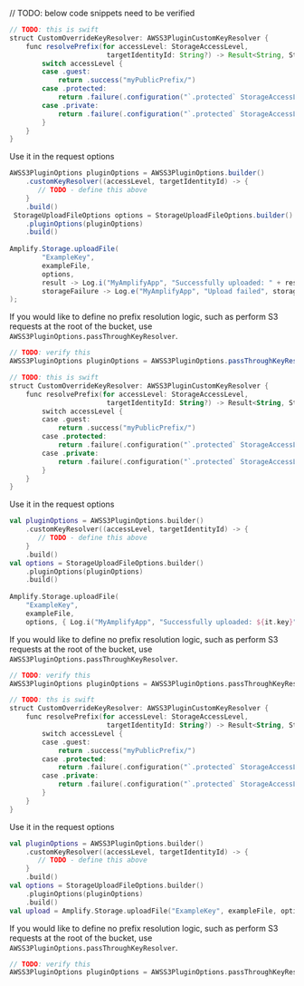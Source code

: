 // TODO: below code snippets need to be verified

<amplify-block-switcher>
<amplify-block name="Java">

```java
// TODO: this is swift
struct CustomOverrideKeyResolver: AWSS3PluginCustomKeyResolver {
    func resolvePrefix(for accessLevel: StorageAccessLevel,
                        targetIdentityId: String?) -> Result<String, StorageError> {
        switch accessLevel {
        case .guest:
            return .success("myPublicPrefix/")
        case .protected:
            return .failure(.configuration("`.protected` StorageAccessLevel is not used", "", nil))
        case .private:
            return .failure(.configuration("`.protected` StorageAccessLevel is not used", "", nil))
        }
    }
}
```

Use it in the request options
```java
AWSS3PluginOptions pluginOptions = AWSS3PluginOptions.builder()
    .customKeyResolver((accessLevel, targetIdentityId) -> {
       // TODO - define this above
    }
    .build()
 StorageUploadFileOptions options = StorageUploadFileOptions.builder()
    .pluginOptions(pluginOptions)
    .build()
    
Amplify.Storage.uploadFile(
        "ExampleKey",
        exampleFile,
        options,
        result -> Log.i("MyAmplifyApp", "Successfully uploaded: " + result.getKey()),
        storageFailure -> Log.e("MyAmplifyApp", "Upload failed", storageFailure)
);
```

If you would like to define no prefix resolution logic, such as perform S3 requests at the root of the bucket, use `AWSS3PluginOptions.passThroughKeyResolver`.

```java
// TODO: verify this
AWSS3PluginOptions pluginOptions = AWSS3PluginOptions.passThroughKeyResolver
```

</amplify-block>
<amplify-block name="Kotlin - Callbacks">

```kotlin
// TODO: this is swift
struct CustomOverrideKeyResolver: AWSS3PluginCustomKeyResolver {
    func resolvePrefix(for accessLevel: StorageAccessLevel,
                        targetIdentityId: String?) -> Result<String, StorageError> {
        switch accessLevel {
        case .guest:
            return .success("myPublicPrefix/")
        case .protected:
            return .failure(.configuration("`.protected` StorageAccessLevel is not used", "", nil))
        case .private:
            return .failure(.configuration("`.protected` StorageAccessLevel is not used", "", nil))
        }
    }
}
```

Use it in the request options
```kotlin
val pluginOptions = AWSS3PluginOptions.builder()
    .customKeyResolver((accessLevel, targetIdentityId) -> {
       // TODO - define this above
    }
    .build()
val options = StorageUploadFileOptions.builder()
    .pluginOptions(pluginOptions)
    .build()
    
Amplify.Storage.uploadFile(
    "ExampleKey", 
    exampleFile,
    options, { Log.i("MyAmplifyApp", "Successfully uploaded: ${it.key}") },{ Log.e("MyAmplifyApp", "Upload failed", it) })
```

If you would like to define no prefix resolution logic, such as perform S3 requests at the root of the bucket, use `AWSS3PluginOptions.passThroughKeyResolver`.

```kotlin
// TODO: verify this
AWSS3PluginOptions pluginOptions = AWSS3PluginOptions.passThroughKeyResolver
```

</amplify-block>
<amplify-block name="Kotlin - Coroutines (Beta)">

```kotlin
// TODO: ths is swift
struct CustomOverrideKeyResolver: AWSS3PluginCustomKeyResolver {
    func resolvePrefix(for accessLevel: StorageAccessLevel,
                        targetIdentityId: String?) -> Result<String, StorageError> {
        switch accessLevel {
        case .guest:
            return .success("myPublicPrefix/")
        case .protected:
            return .failure(.configuration("`.protected` StorageAccessLevel is not used", "", nil))
        case .private:
            return .failure(.configuration("`.protected` StorageAccessLevel is not used", "", nil))
        }
    }
}
```

Use it in the request options
```kotlin
val pluginOptions = AWSS3PluginOptions.builder()
    .customKeyResolver((accessLevel, targetIdentityId) -> {
       // TODO - define this above
    }
    .build()
val options = StorageUploadFileOptions.builder()
    .pluginOptions(pluginOptions)
    .build()
val upload = Amplify.Storage.uploadFile("ExampleKey", exampleFile, options)
```

If you would like to define no prefix resolution logic, such as perform S3 requests at the root of the bucket, use `AWSS3PluginOptions.passThroughKeyResolver`.

```kotlin
// TODO: verify this
AWSS3PluginOptions pluginOptions = AWSS3PluginOptions.passThroughKeyResolver
```

</amplify-block>
</amplify-block-switcher>
